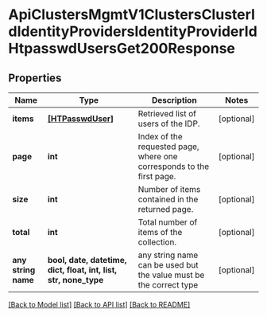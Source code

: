 # ApiClustersMgmtV1ClustersClusterIdIdentityProvidersIdentityProviderIdHtpasswdUsersGet200Response


## Properties
Name | Type | Description | Notes
------------ | ------------- | ------------- | -------------
**items** | [**[HTPasswdUser]**](HTPasswdUser.md) | Retrieved list of users of the IDP. | [optional]
**page** | **int** | Index of the requested page, where one corresponds to the first page. | [optional]
**size** | **int** | Number of items contained in the returned page. | [optional]
**total** | **int** | Total number of items of the collection. | [optional]
**any string name** | **bool, date, datetime, dict, float, int, list, str, none_type** | any string name can be used but the value must be the correct type | [optional]

[[Back to Model list]](../README.md#documentation-for-models) [[Back to API list]](../README.md#documentation-for-api-endpoints) [[Back to README]](../README.md)
